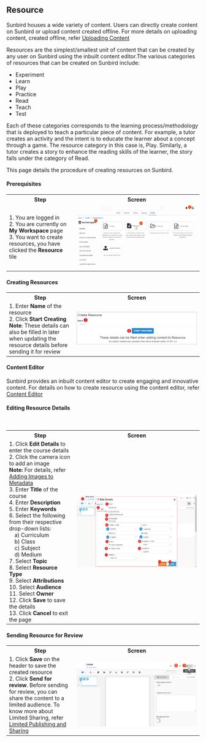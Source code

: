 ## Resource

Sunbird houses a wide variety of content. Users can directly create content on Sunbird or upload content created offline. For more details on uploading content, created offline, refer <a href="/assets/upload" target="_blank">Uploading Content</a>

Resources  are the simplest/smallest unit of content that can be created by any user on Sunbird using the inbuilt content editor.The various categories of resources that can be created on Sunbird include:

- Experiment
- Learn
- Play
- Practice
- Read
- Teach
- Test 

Each of these categories corresponds to the learning process/methodology that is deployed to teach a particular piece of content. For example, a tutor creates an activity and the intent is to educate the learner about a concept through a game. The resource category in this case is, Play. Similarly, a tutor creates a story to enhance the reading skills of the learner, the story falls under the category of Read. 

This page details the procedure of creating resources on Sunbird.

#### Prerequisites
<table>
  <tr>
    <th style="width:35%;">Step</th>
    <th style="width:65%;">Screen</th>
  </tr>
  <tr>
    <td>1. You are logged in 
    <br>2. You are currently on <b>My Workspace</b> page 
    <br>3. You want to create resources, you have clicked the <b>Resource</b> tile
      </td>
      <td><img src="/assets/images/resource/resource_prerequisite.png" class="img-fluid"></td>
  </tr>
  </table>
  
#### Creating Resources

<table>
  <tr>
    <th style="width:35%;">Step</th>
    <th style="width:65%;">Screen</th>
  </tr>  
  <tr>
    <td>1. Enter <b>Name</b> of the resource 
    <br>2. Click <b>Start Creating</b> 
      <br><b>Note</b>: These details can also be filled in later when updating the resource details before sending it for review
    </td>
    <td><img src="/assets/images/resource/resource_create.png" class="img-fluid"></td>
  </tr>
  </table>

#### Content Editor

Sunbird provides an inbuilt content editor to create engaging and innovative content. For details on how to create resource using the content editor, refer <a href="/assets/contenteditor" target="_blank">Content Editor</a>
  
#### Editing Resource Details
<table>
  <tr>
    <th style="width:35%;">Step</th>
    <th style="width:65%;">Screen</th>
  </tr>
  <tr>
    <td>1. Click <b>Edit Details</b> to enter the course details 
      <br>2. Click the camera icon to add an image <br><b>Note:</b> For details, refer <a href="/assets/metadata_addingimages" target="_blank">Adding Images to Metadata</a> 
      <br>3. Enter <b>Title</b> of the course 
      <br>4. Enter <b>Description</b> 
      <br>5. Enter <b>Keywords</b> 
      <br>6. Select the following from their respective drop-down lists: 
      <br>&emsp;a) Curriculum 
      <br>&emsp;b) Class 
      <br>&emsp;c) Subject 
      <br>&emsp;d) Medium 
      <br>7. Select <b>Topic</b>
      <br>8. Select <b>Resource Type</b>
      <br>9. Select <b>Attributions</b>
      <br>10. Select <b>Audience</b> 
      <br>11. Select <b>Owner</b> 
      <br>12. Click <b>Save</b> to save the details 
      <br>13. Click <b>Cancel</b> to exit the page
    </td>
    <td><img src="/assets/images/resource/resource_details.png" class="img-fluid"></td>
  </tr>
 </table>

#### Sending Resource for Review
<table>
  <tr>
    <th style="width:35%;">Step</th>
    <th style="width:65%;">Screen</th>
  </tr>
  <tr>
    <td>1. Click <b>Save</b> on the header to save the created resource 
      <br>2. Click <b>Send for review</b>. Before sending for review, you can share the content to a limited audience. To know more about Limited Sharing, refer <a href="/assets/limitedpublishnshare" target="_blank">Limited Publishing and Sharing</a>
    </td>
    <td><img src="/assets/images/resource/resource_review.png" class="img-fluid"></td>
  </tr>    
</table>
